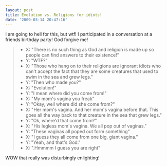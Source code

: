 ```yaml
---
layout: post
title: Evolution vs. Religions for idiots!
date: '2009-03-14 20:47:16'
---
```


I am going to hell for this, but wtf! I participated in a conversation at a friends birthday party! God forgive me!
<blockquote>
<ul>
	<li>X: "There is no such thing as God and religion is made up so people can find answers to their existence!"</li>
	<li>Y: "WTF?"</li>
	<li>X: "Those who hang on to their religions are ignorant idiots who can't accept the fact that they are some creatures that used to swim in the sea and grew legs."</li>
	<li>Y: "Then who made you?"</li>
	<li>X: "Evolution!"</li>
	<li>Y: "I mean where did you come from!"</li>
	<li>X: "My mom's vagina you freak"</li>
	<li>Y: "Okay, well where did she come from?"</li>
	<li>X: "Her mom's vagina. And her mom's vagina before that. This goes all the way back to that creature in the sea that grew legs."</li>
	<li>Y: "Ok, where'd that come from?"</li>
	<li>X: "His legless mom's vagina. We all pop out of vaginas."</li>
	<li>Y: "These vaginas all poped out form something"</li>
	<li>X: "I guess they all come from one big, giant vagina."</li>
	<li>Y: "Yeah, and that's God."</li>
	<li>X: ".Hmmmm I guess you are right"</li>
</ul>
</blockquote>
WOW that really was disturbingly enlighting!